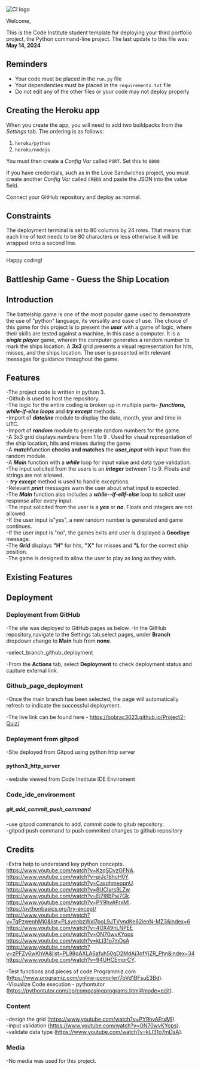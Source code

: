 ![CI logo](https://codeinstitute.s3.amazonaws.com/fullstack/ci_logo_small.png)

Welcome,

This is the Code Institute student template for deploying your third portfolio project, the Python command-line project. The last update to this file was: **May 14, 2024**

## Reminders

- Your code must be placed in the `run.py` file
- Your dependencies must be placed in the `requirements.txt` file
- Do not edit any of the other files or your code may not deploy properly

## Creating the Heroku app

When you create the app, you will need to add two buildpacks from the _Settings_ tab. The ordering is as follows:

1. `heroku/python`
2. `heroku/nodejs`

You must then create a _Config Var_ called `PORT`. Set this to `8000`

If you have credentials, such as in the Love Sandwiches project, you must create another _Config Var_ called `CREDS` and paste the JSON into the value field.

Connect your GitHub repository and deploy as normal.

## Constraints

The deployment terminal is set to 80 columns by 24 rows. That means that each line of text needs to be 80 characters or less otherwise it will be wrapped onto a second line.

---

Happy coding!

## Battleship Game - Guess the Ship Location

## Introduction
The battelship game is one of the most popular game used to demonstrate the use of "python" language, its versality and ease of use.
The choice of this game for this project is to present the ***user*** with a game of logic, where their skills are tested against a machine, in this case a computer. It is a ***single player*** game, wherein the computer generates a random number to mark the ships location. A ***3x3*** grid presents a visual representation for hits, misses, and the ships location. The user is presented with relevant messages for guidance throughout the game. 

## Features
-The project code is written in python 3.  
-Github is used to host the repository.  
-The logic for the entire coding is broken up in multiple parts- ***functions, while-if-else loops*** and ***try except*** methods.  
-Import of ***dateline*** module to display the date, month, year and time in UTC.  
-Import of  ***random*** module to generate random numbers for the game.  
-A 3x3 grid displays numbers from 1 to 9 . Used for visual representation of the ship location, hits and misses during the game.  
-A ***match***function **checks and matches** the  ***user_input*** with input from the random module.  
-A ***Main*** function with a ***while*** loop for input value and data type validation.  
    -The input solicited from the users is an ***integer*** between 1 to 9. Floats and strings are not allowed.  
    - ***try except*** method is used to handle exceptions.   
    -Relevant ***print*** messages warn the user about what input is expected.  
-The ***Main*** function also includes a ***while--if-elif-else*** loop to solicit user response after every input.  
    -The input solicited from the user is a ***yes*** or ***no***. Floats and integers are not allowed.  
    -If the user input is"yes", a new random number is generated and game continues.  
    -If the user input is "no", the games exits and user is displayed a **Goodbye** message.  
-The ***Grid*** displays **"H"** for hits, **"X"** for misses and **"L** for the correct ship position.  
-The game is designed to allow the user to play as long as they wish.  




## Existing Features


## Deployment
### Deployment from GitHub
-The site was deployed to GitHub pages as below.
-In the GitHub repository,navigate to the Settings tab,select pages, under **Branch** dropdown change to **Main** hub from **none**.

-select_branch_github_deployment

-From the **Actions** tab, select **Deployment** to check deployment status and capture external link.

### Github_page_deployment

-Once the main branch has been selected, the page will automatically refresh to indicate the successful deployment.

-The live link can be found here - https://bobrac3023.github.io/Project2-Quiz/

### Deployment from gitpod
-Site deployed from Gitpod using python http server

#### python3_http_server

-website viewed from Code Institute IDE Enviroment

### Code_ide_environment



##### git_add_commit_push_command

-use gitpod commands to add, commit code to gitub repository.  
-gitpod push command to push commited changes to github repository


## Credits
-Extra help to understand key python concepts.  
    https://www.youtube.com/watch?v=KzqSDvzOFNA.  
    https://www.youtube.com/watch?v=piJc18hcH0Y.  
    https://www.youtube.com/watch?v=CasqhmeopnU.  
    https://www.youtube.com/watch?v=8UCIvrs9LZw.  
    https://www.youtube.com/watch?v=Ej7I8BPw7Gk.  
    https://www.youtube.com/watch?v=PY9hvAFrxMI.  
    https://pythonbasics.org/try-except/  
    https://www.youtube.com/watch?v=TqPzwenhMj0&list=PLsyeobzWxl7poL9JTVyndKe62ieoN-MZ3&index=6  
    https://www.youtube.com/watch?v=4OX49nLNPEE  
    https://www.youtube.com/watch?v=ON70wvKYops
    https://www.youtube.com/watch?v=kLI31o7mDsA  
    https://www.youtube.com/watch?v=zPFZy6wKhVA&list=PL98qAXLA6afuh50qD2MdAj3ofYjZR_Phn&index=34  
    https://www.youtube.com/watch?v=94UHCEmprCY.  

-Test functions and pieces of code Programmiz.com  (https://www.programiz.com/online-compiler/7oVd1BFsuE3Bd).  
-Visualize Code execution - pythontutor (https://pythontutor.com/cp/composingprograms.html#mode=edit).  


### Content

-design the grid (https://www.youtube.com/watch?v=PY9hvAFrxMI).  
-input validation (https://www.youtube.com/watch?v=ON70wvKYops).  
-validate data type (https://www.youtube.com/watch?v=kLI31o7mDsA).  

### Media
-No media was used for this project.